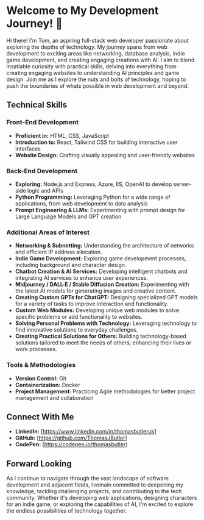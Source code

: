 # Welcome to My Development Journey! 🌱

Hi there! I'm Tom, an aspiring full-stack web developer passionate about exploring the depths of technology. 
My journey spans from web development to exciting areas like networking, database analysis, indie game development, and creating engaging creations with AI. 
I aim to blend insatiable curiosity with practical skills, delving into everything from creating engaging websites to understanding AI principles and game design. 
Join me as I explore the nuts and bolts of technology, hoping to push the boundaries of whats possible in web development and beyond.

## Technical Skills

### Front-End Development
- **Proficient in:** HTML, CSS, JavaScript
- **Introduction to:** React, Tailwind CSS for building interactive user interfaces
- **Website Design:** Crafting visually appealing and user-friendly websites

### Back-End Development
- **Exploring:** Node.js and Express, Azure, IIS, OpenAI to develop server-side logic and APIs
- **Python Programming:** Leveraging Python for a wide range of applications, from web development to data analysis
- **Prompt Engineering & LLMs:** Experimenting with prompt design for Large Language Models and GPT creation
  
### Additional Areas of Interest
- **Networking & Subnetting:** Understanding the architecture of networks and efficient IP address allocation.
- **Indie Game Development:** Exploring game development processes, including background and character design.
- **Chatbot Creation & AI Services:** Developing intelligent chatbots and integrating AI services to enhance user experiences.
- **Midjourney / DALL·E / Stable Diffusion Creation:** Experimenting with the latest AI models for generating images and creative content.
- **Creating Custom GPTs for ChatGPT:** Designing specialized GPT models for a variety of tasks to improve interaction and functionality.
- **Custom Web Modules:** Developing unique web modules to solve specific problems or add functionality to websites.
- **Solving Personal Problems with Technology:** Leveraging technology to find innovative solutions to everyday challenges.
- **Creating Practical Solutions for Others:** Building technology-based solutions tailored to meet the needs of others, enhancing their lives or work processes.

### Tools & Methodologies
- **Version Control:** Git
- **Containerization:** Docker
- **Project Management:** Practicing Agile methodologies for better project management and collaboration

## Connect With Me

- **LinkedIn:** [https://www.linkedin.com/in/thomasbutleruk]
- **GitHub:** [https://github.com/ThomasJButler]
- **CodePen:** [https://codepen.io/thomasbutler)

## Forward Looking

As I continue to navigate through the vast landscape of software development and adjacent fields, I remain committed to deepening my knowledge, tackling challenging projects, and contributing to the tech community. Whether it's developing web applications, designing characters for an indie game, or exploring the capabilities of AI, I'm excited to explore the endless possibilities of technology together. 
